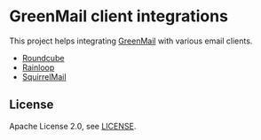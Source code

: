 # GreenMail client integrations

This project helps integrating [GreenMail](https://github.com/greenmail-mail-test/greenmail) with various email clients.

* [Roundcube](roundcube)
* [Rainloop](rainloop)
* [SquirrelMail](squirrelmail)

## License

Apache License 2.0, see [LICENSE](https://github.com/greenmail-mail-test/greenmail-client-integrations/blob/main/LICENSE).

